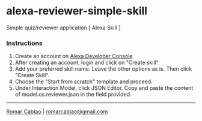 # alexa-reviewer-simple-skill
Simple quiz/reviewer application [ Alexa Skill ]

### Instructions
1. Create an account on [Alexa Developer Console](https://developer.amazon.com/alexa/console/ask)
2. After creating an account, login and click on "Create skill".
3. Add your preferred skill name. Leave the other options as is. Then click "Create Skill".
4. Choose the "Start from scratch" template and proceed.
5. Under Interaction Model, click JSON Editor. Copy and paste the content of model.os.reviewer.json in the field provided.

---
[Romar Cablao](https://www.linkedin.com/in/romarcablao) | <romarcablao@gmail.com>
